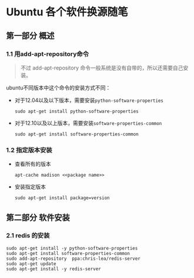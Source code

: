# Ubuntu 各个软件换源随笔
## 第一部分 概述
### 1.1 用add-apt-repository命令 
> 不过 add-apt-repository 命令一般系统是没有自带的，所以还需要自己安装。

ubuntu不同版本中这个命令的安装方式不同：
 
 * 对于12.04以及以下版本，需要安装`python-software-properties`
    ```
    sudo apt-get install python-software-properties    
    ```
* 对于12.10以及以上版本，需要安装`software-properties-common`
    ```
    sudo apt-get install software-properties-common    
    ```
### 1.2 指定版本安装
* 查看所有的版本
    ```
    apt-cache madison <<package name>>
    ```
* 安装指定版本
    ```
    sudo apt-get install package=version
    ```
## 第二部分 软件安装
### 2.1 redis 的安装
```
sudo apt-get install -y python-software-properties    
sudo apt-get install software-properties-common    
sudo add-apt-repository  ppa:chris-lea/redis-server  
sudo apt-get update    
sudo apt-get install -y redis-server  
```
